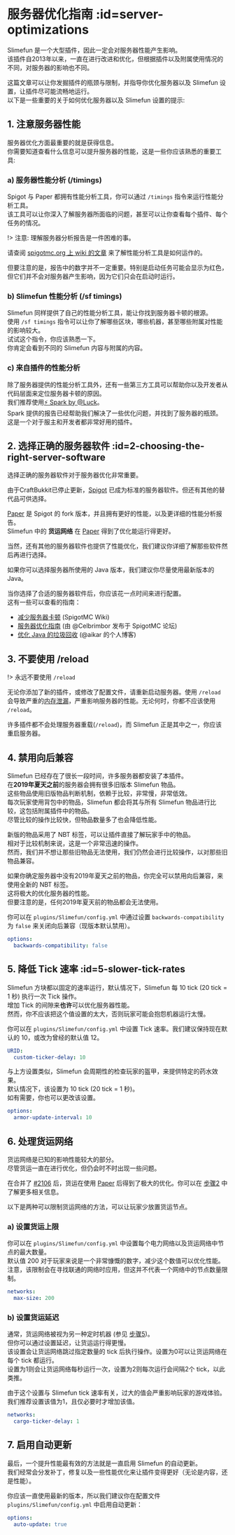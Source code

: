 # 服务器优化指南 :id=server-optimizations

Slimefun 是一个大型插件，因此一定会对服务器性能产生影响。  
该插件自2013年以来，一直在进行改进和优化，但根据插件以及附属使用情况的不同，对服务器的影响也不同。

这篇文章可以让你发掘插件的瓶颈与限制，并指导你优化服务器以及 Slimefun 设置，让插件尽可能流畅地运行。  
以下是一些重要的关于如何优化服务器以及 Slimefun 设置的提示:

## 1. 注意服务器性能

服务器优化方面最重要的就是获得信息。  
你需要知道查看什么信息可以提升服务器的性能，这是一些你应该熟悉的重要工具:

### a) 服务器性能分析 (/timings)

Spigot 与 Paper 都拥有性能分析工具，你可以通过 `/timings` 指令来运行性能分析工具。  
该工具可以让你深入了解服务器所面临的问题，甚至可以让你查看每个插件、每个任务的情况。

!> 注意: 理解服务器分析报告是一件困难的事。

请查阅 [spigotmc.org 上 wiki 的文章](https://www.spigotmc.org/wiki/timings/) 来了解性能分析工具是如何运作的。

但要注意的是，报告中的数字并不一定重要。特别是启动任务可能会显示为红色，但它们并不会对服务器产生影响，因为它们只会在启动时运行。

### b) Slimefun 性能分析 (/sf timings)

Slimefun 同样提供了自己的性能分析工具，能让你找到服务器卡顿的根源。  
使用 `/sf timings` 指令可以让你了解哪些区块，哪些机器，甚至哪些附属对性能的影响较大。  
试试这个指令，你应该熟悉一下。  
你肯定会看到不同的 Slimefun 内容与附属的内容。

### c) 来自插件的性能分析

除了服务器提供的性能分析工具外，还有一些第三方工具可以帮助你以及开发者从代码层面来定位服务器卡顿的原因。  
我们推荐使用[:zap: Spark by @Luck](https://www.spigotmc.org/resources/spark.57242/)。  
Spark 提供的报告已经帮助我们解决了一些优化问题，并找到了服务器的瓶颈。这是一个对于服主和开发者都非常好用的插件。

## 2. 选择正确的服务器软件 :id=2-choosing-the-right-server-software

选择正确的服务器软件对于服务器优化非常重要。

由于CraftBukkit已停止更新，[Spigot](https://www.spigotmc.org/) 已成为标准的服务器软件。但还有其他的替代品可供选择。

[Paper](https://papermc.io/) 是 Spigot 的 fork 版本，并且拥有更好的性能，以及更详细的性能分析报告。  
Slimefun 中的 **货运网络** 在 [Paper](https://papermc.io/) 得到了优化能运行得更好。  

当然，还有其他的服务器软件也提供了性能优化，我们建议你详细了解那些软件然后再进行选择。

如果你可以选择服务器所使用的 Java 版本，我们建议你尽量使用最新版本的 Java。

当你选择了合适的服务器软件后，你应该花一点时间来进行配置。  
这有一些可以查看的指南：
* [减少服务器卡顿](https://www.spigotmc.org/wiki/reducing-lag/) (SpigotMC Wiki)
* [服务器优化指南](https://www.spigotmc.org/threads/guide-server-optimization%E2%9A%A1.283181/) (由 @Celbrimbor 发布于 SpigotMC 论坛)
* [优化 Java 的垃圾回收](https://aikar.co/2018/07/02/tuning-the-jvm-g1gc-garbage-collector-flags-for-minecraft/) (@aikar 的个人博客)

## 3. 不要使用 /reload

!> 永远不要使用 `/reload`

无论你添加了新的插件，或修改了配置文件，请重新启动服务器。使用 `/reload` 会导致严重的[内存泄漏](https://en.wikipedia.org/wiki/Memory_leak)，严重影响服务器的性能。无论何时，你都不应该使用 `/reload`。

许多插件都不会处理服务器重载(`/reload`)，而 Slimefun 正是其中之一，你应该重启服务器。

## 4. 禁用向后兼容

Slimefun 已经存在了很长一段时间，许多服务器都安装了本插件。  
在**2019年夏天之前**的服务器会拥有很多旧版本 Slimefun 物品。  
这些物品使用旧版物品判断机制，依赖于比较，非常慢，非常低效。  
每次玩家使用背包中的物品，Slimefun 都会将其与所有 Slimefun 物品进行比较，这包括附属插件中的物品。  
尽管比较的操作比较快，但物品数量多了也会降低性能。

新版的物品采用了 NBT 标签，可以让插件直接了解玩家手中的物品。  
相对于比较机制来说，这是一个非常迅速的操作。  
然而，我们并不想让那些旧物品无法使用，我们仍然会进行比较操作，以对那些旧物品兼容。

如果你确定服务器中没有2019年夏天之前的物品，你完全可以禁用向后兼容，来使用全新的 NBT 标签。  
这将极大的优化服务器的性能。  
但要注意的是，任何2019年夏天前的物品都会无法使用。

你可以在 `plugins/Slimefun/config.yml` 中通过设置 `backwards-compatibility` 为 `false` 来关闭向后兼容（现版本默认禁用）。

```yaml
options:
  backwards-compatibility: false
```

## 5. 降低 Tick 速率 :id=5-slower-tick-rates

Slimefun 方块都以固定的速率运行，默认情况下，Slimefun 每 10 tick (20 tick = 1 秒) 执行一次 Tick 操作。  
增加 Tick 的间隙来**也许**可以优化服务器性能。  
然而，你不应该把这个值设置的太大，否则玩家可能会抱怨机器运行太慢。

你可以在 `plugins/Slimefun/config.yml` 中设置 Tick 速率。我们建议保持现在默认的 10，或改为曾经的默认值 12。

```yaml
URID:
  custom-ticker-delay: 10
```

与上方设置类似，Slimefun 会周期性的检查玩家的盔甲，来提供特定的药水效果。  
默认情况下，该设置为 10 tick (20 tick = 1 秒)。  
如有需要，你也可以更改该设置。

```yaml
options:
  armor-update-interval: 10
```

## 6. 处理货运网络

货运网络是已知的影响性能较大的部分。  
尽管货运一直在进行优化，但仍会时不时出现一些问题。

在合并了 [#2106](https://github.com/Slimefun/Slimefun4/pull/2106) 后，货运在使用 [Paper](https://papermc.io/) 后得到了极大的优化。你可以在 [步骤2](#2-choosing-the-right-server-software) 中了解更多相关信息。

以下是两种可以限制货运网络的方法，可以让玩家少放置货运节点。

### a) 设置货运上限

你可以在 `plugins/Slimefun/config.yml` 中设置每个电力网络以及货运网络中节点的最大数量。  
默认值 200 对于玩家来说是一个非常慷慨的数字，减少这个数值可以优化性能。  
注意，该限制会在寻找联通的网络时应用，但这并不代表一个网络中的节点数量限制。

```yaml
networks:
  max-size: 200
```

### b) 设置货运延迟

通常，货运网络被视为另一种定时机器 (参见 [步骤5](#5-slower-tick-rates))。  
但你可以通过设置延迟，让货运运行得更慢。  
该设置会让货运网络跳过指定数量的 tick 后执行操作。设置为0可以让货运网络在每个 tick 都运行。  
设置为1则会让货运网络每秒运行一次，设置为2则每次运行会间隔2个 tick，以此类推。

由于这个设置与 Slimefun tick 速率有关，过大的值会严重影响玩家的游戏体验。
我们推荐设置该值为1，且仅必要时才增加该值。

```yaml
networks:
  cargo-ticker-delay: 1
```

## 7. 启用自动更新

最后，一个提升性能最有效的方法就是一直启用 Slimefun 的自动更新。  
我们经常会分发补丁，修复以及一些性能优化来让插件变得更好（无论是内容，还是性能）。

你应该一直使用最新的版本，所以我们建议你在配置文件 `plugins/Slimefun/config.yml` 中启用自动更新：

```yaml
options:
  auto-update: true
```
